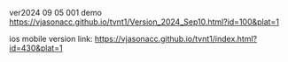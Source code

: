 ver2024 09 05 001
demo https://vjasonacc.github.io/tvnt1/Version_2024_Sep10.html?id=100&plat=1

ios mobile version link: https://vjasonacc.github.io/tvnt1/index.html?id=430&plat=1
